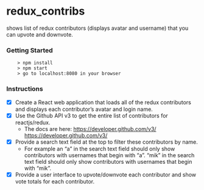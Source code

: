 # redux_contribs

shows list of redux contributors (displays avatar and username) that you can upvote and downvote.

### Getting Started

```
	> npm install
	> npm start
	> go to localhost:8080 in your browser
```
### Instructions
- [X] Create a React web application that loads all of the redux contributors and displays each contributor’s avatar and login name.
- [X] Use the Github API v3 to get the entire list of contributors for reactjs/redux. 
	- The docs are here: https://developer.github.com/v3/ <https://developer.github.com/v3/>
- [X] Provide a search text field at the top to filter these contributors by name. 
	- For example an “a” in the search text field should only show contributors with usernames that begin with “a”. “mik” in the search text field should only show contributors with usernames that begin with “mik”.
- [X] Provide a user interface to upvote/downvote each contributor and show vote totals for each contributor.